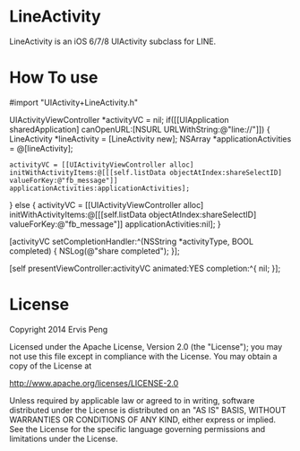 LineActivity
============
LineActivity is an iOS 6/7/8 UIActivity subclass for LINE.



How To use
==========

#import "UIActivity+LineActivity.h"

UIActivityViewController *activityVC = nil;
if([[UIApplication sharedApplication] canOpenURL:[NSURL URLWithString:@"line://"]])
{
    LineActivity *lineActivity = [LineActivity new];
    NSArray *applicationActivities = @[lineActivity];
        
    activityVC = [[UIActivityViewController alloc] initWithActivityItems:@[[[self.listData objectAtIndex:shareSelectID] valueForKey:@"fb_message"]] applicationActivities:applicationActivities];
}
else
{
    activityVC = [[UIActivityViewController alloc] initWithActivityItems:@[[[self.listData objectAtIndex:shareSelectID] valueForKey:@"fb_message"]] applicationActivities:nil];
}

[activityVC setCompletionHandler:^(NSString *activityType, BOOL completed)
{
    NSLog(@"share completed");
}];
    
[self presentViewController:activityVC animated:YES completion:^{
    nil;
}];



License
============
   Copyright 2014 Ervis Peng

   Licensed under the Apache License, Version 2.0 (the "License");
   you may not use this file except in compliance with the License.
   You may obtain a copy of the License at

   http://www.apache.org/licenses/LICENSE-2.0

   Unless required by applicable law or agreed to in writing, software
   distributed under the License is distributed on an "AS IS" BASIS,
   WITHOUT WARRANTIES OR CONDITIONS OF ANY KIND, either express or implied.
   See the License for the specific language governing permissions and
   limitations under the License.
